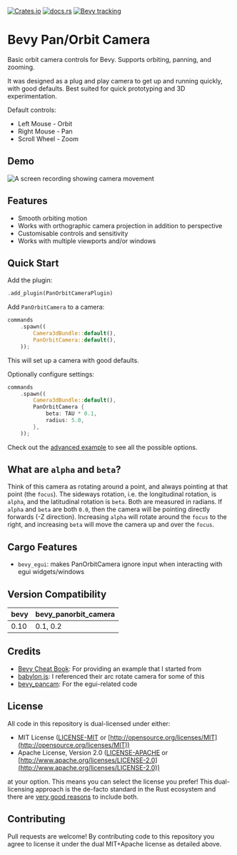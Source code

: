 [![Crates.io](https://img.shields.io/crates/v/bevy_panorbit_camera)](https://crates.io/crates/bevy_panorbit_camera) [![docs.rs](https://docs.rs/bevy_panorbit_camera/badge.svg)](https://docs.rs/bevy_panorbit_camera) [![Bevy tracking](https://img.shields.io/badge/Bevy%20tracking-released%20version-lightblue)](https://github.com/bevyengine/bevy/blob/main/docs/plugins_guidelines.md#main-branch-tracking)

# Bevy Pan/Orbit Camera

Basic orbit camera controls for Bevy. Supports orbiting, panning, and zooming.

It was designed as a plug and play camera to get up and running quickly, with good defaults. Best suited for quick
prototyping and 3D experimentation.

Default controls:

- Left Mouse - Orbit
- Right Mouse - Pan
- Scroll Wheel - Zoom

## Demo

![A screen recording showing camera movement](https://user-images.githubusercontent.com/7709415/230715348-eb19d9a8-4826-4a73-a039-02cacdcb3dc9.gif "Demo of bevy_panorbit_camera")

## Features

- Smooth orbiting motion
- Works with orthographic camera projection in addition to perspective
- Customisable controls and sensitivity
- Works with multiple viewports and/or windows

## Quick Start

Add the plugin:

```rust ignore
.add_plugin(PanOrbitCameraPlugin)
```

Add `PanOrbitCamera` to a camera:

```rust ignore
commands
    .spawn((
        Camera3dBundle::default(),
        PanOrbitCamera::default(),
    ));
```

This will set up a camera with good defaults.

Optionally configure settings:

```rust ignore
commands
    .spawn((
        Camera3dBundle::default(),
        PanOrbitCamera {
            beta: TAU * 0.1,
            radius: 5.0,
        },
    ));
```

Check out the [advanced example](https://github.com/Plonq/bevy_panorbit_camera/tree/master/examples/advanced.rs) to see
all the possible options.

## What are `alpha` and `beta`?

Think of this camera as rotating around a point, and always pointing at that point (the `focus`). The sideways rotation,
i.e. the longitudinal rotation, is `alpha`, and the latitudinal rotation is `beta`. Both are measured in radians.
If `alpha` and `beta` are both `0.0`, then the camera will be pointing directly forwards (-Z direction). Increasing
`alpha` will rotate around the `focus` to the right, and increasing `beta` will move the camera up and over the `focus`.

## Cargo Features

- `bevy_egui`: makes PanOrbitCamera ignore input when interacting with egui widgets/windows

## Version Compatibility

| bevy | bevy_panorbit_camera |
|------|----------------------|
| 0.10 | 0.1, 0.2             |

## Credits

- [Bevy Cheat Book](https://bevy-cheatbook.github.io): For providing an example that I started from
- [babylon.js](https://www.babylonjs.com): I referenced their arc rotate camera for some of this
- [bevy_pancam](https://github.com/johanhelsing/bevy_pancam): For the egui-related code

## License

All code in this repository is dual-licensed under either:

* MIT License ([LICENSE-MIT](LICENSE-MIT) or [http://opensource.org/licenses/MIT](http://opensource.org/licenses/MIT))
* Apache License, Version 2.0 ([LICENSE-APACHE](LICENSE-APACHE)
  or [http://www.apache.org/licenses/LICENSE-2.0](http://www.apache.org/licenses/LICENSE-2.0))

at your option.
This means you can select the license you prefer!
This dual-licensing approach is the de-facto standard in the Rust ecosystem and there
are [very good reasons](https://github.com/bevyengine/bevy/issues/2373) to include both.

## Contributing

Pull requests are welcome! By contributing code to this repository you agree to license it under the dual MIT+Apache
license as detailed above.
